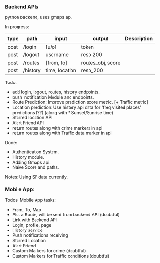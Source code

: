 
### Backend APIs

python backend, uses gmaps api.

In progress:

| type | path     | input          | output             | Description |
| ---- | -------- | -------------- | ------------------ | ----------- |
| post | /login   | [u/p]          | token              |             |
| post | /logout  | username       | resp 200           |             |
| post | /routes  | [from, to]     | routes_obj, score  |             |
| post | /history | time, location | resp_200           |             |

Todo:
* add login, logout, routes, history endpoints.
* push_notification Module and endpoints.
* Route Prediction: Improve prediction score metric. [+ Traffic metric] 
* Location prediction: Use history api data for 'freq visited places' predictions (??) (along with * Sunset/Sunrise time)
* Starred location API
* Alert Friend API
* return routes along with crime markers in api
* return routes along with Traffic data marker in api


Done:
* Authentication System.
* History module.
* Adding Gmaps api.
* Naive Score and paths.

Notes:
Using SF data currently.

### Mobile App:
Todos:
Mobile App tasks:
* From, To, Map
* Plot a Route, will be sent from backend API (doubtful)
* Link with Backend API
* Login, profile, page
* History service
* Push notifications receiving
* Starred Location
* Alert Friend
* Custom Markers for crime (doubtful)
* Custom Markers for Traffic conditions (doubtful)